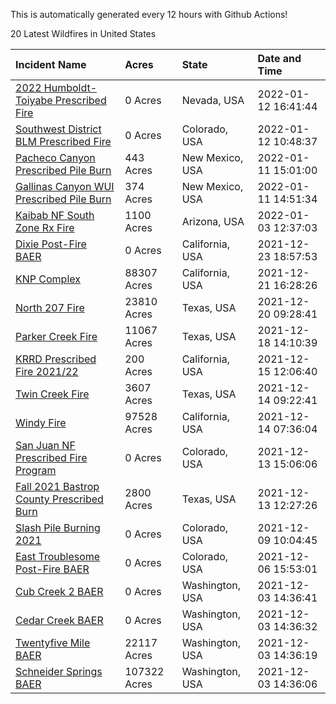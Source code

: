 This is automatically generated every 12 hours with Github Actions!

20 Latest Wildfires in United States

 | Incident Name | Acres | State | Date and Time |
|:---|:---|:---|:---|
| [2022 Humboldt-Toiyabe Prescribed Fire](https://inciweb.nwcg.gov/incident/7310/) | 0 Acres | Nevada, USA | 2022-01-12 16:41:44 |
| [Southwest District BLM Prescribed Fire ](https://inciweb.nwcg.gov/incident/7852/) | 0 Acres | Colorado, USA | 2022-01-12 10:48:37 |
| [Pacheco Canyon Prescribed Pile Burn](https://inciweb.nwcg.gov/incident/7921/) | 443 Acres | New Mexico, USA | 2022-01-11 15:01:00 |
| [Gallinas Canyon WUI Prescribed Pile Burn](https://inciweb.nwcg.gov/incident/7920/) | 374 Acres | New Mexico, USA | 2022-01-11 14:51:34 |
| [Kaibab NF South Zone Rx Fire](https://inciweb.nwcg.gov/incident/5922/) | 1100 Acres | Arizona, USA | 2022-01-03 12:37:03 |
| [Dixie Post-Fire BAER](https://inciweb.nwcg.gov/incident/7811/) | 0 Acres | California, USA | 2021-12-23 18:57:53 |
| [KNP Complex ](https://inciweb.nwcg.gov/incident/7838/) | 88307 Acres | California, USA | 2021-12-21 16:28:26 |
| [North 207 Fire](https://inciweb.nwcg.gov/incident/7917/) | 23810 Acres | Texas, USA | 2021-12-20 09:28:41 |
| [Parker Creek Fire](https://inciweb.nwcg.gov/incident/7914/) | 11067 Acres | Texas, USA | 2021-12-18 14:10:39 |
| [KRRD Prescribed Fire 2021/22](https://inciweb.nwcg.gov/incident/7891/) | 200 Acres | California, USA | 2021-12-15 12:06:40 |
| [Twin Creek Fire](https://inciweb.nwcg.gov/incident/7912/) | 3607 Acres | Texas, USA | 2021-12-14 09:22:41 |
| [Windy Fire](https://inciweb.nwcg.gov/incident/7841/) | 97528 Acres | California, USA | 2021-12-14 07:36:04 |
| [San Juan NF Prescribed Fire Program](https://inciweb.nwcg.gov/incident/6288/) | 0 Acres | Colorado, USA | 2021-12-13 15:06:06 |
| [Fall 2021 Bastrop County Prescribed Burn](https://inciweb.nwcg.gov/incident/7867/) | 2800 Acres | Texas, USA | 2021-12-13 12:27:26 |
| [Slash Pile Burning 2021](https://inciweb.nwcg.gov/incident/4648/) | 0 Acres | Colorado, USA | 2021-12-09 10:04:45 |
| [East Troublesome Post-Fire BAER](https://inciweb.nwcg.gov/incident/7267/) | 0 Acres | Colorado, USA | 2021-12-06 15:53:01 |
| [Cub Creek 2 BAER](https://inciweb.nwcg.gov/incident/7830/) | 0 Acres | Washington, USA | 2021-12-03 14:36:41 |
| [Cedar Creek BAER](https://inciweb.nwcg.gov/incident/7832/) | 0 Acres | Washington, USA | 2021-12-03 14:36:32 |
| [Twentyfive Mile BAER](https://inciweb.nwcg.gov/incident/7846/) | 22117 Acres | Washington, USA | 2021-12-03 14:36:19 |
| [Schneider Springs BAER](https://inciweb.nwcg.gov/incident/7860/) | 107322 Acres | Washington, USA | 2021-12-03 14:36:06 |
